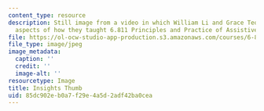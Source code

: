 ```yaml
---
content_type: resource
description: Still image from a video in which William Li and Grace Teo describe various
  aspects of how they taught 6.811 Principles and Practice of Assistive Technology.
file: https://ol-ocw-studio-app-production.s3.amazonaws.com/courses/6-811-principles-and-practice-of-assistive-technology-fall-2014/85dc902eb0a7f29e4a5d2adf42ba0cea_insights_thumb.jpg
file_type: image/jpeg
image_metadata:
  caption: ''
  credit: ''
  image-alt: ''
resourcetype: Image
title: Insights Thumb
uid: 85dc902e-b0a7-f29e-4a5d-2adf42ba0cea
---
```

